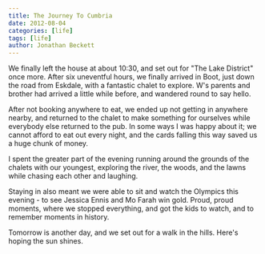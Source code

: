 ```yaml
---
title: The Journey To Cumbria
date: 2012-08-04
categories: [life]
tags: [life]
author: Jonathan Beckett
---
```


We finally left the house at about 10:30, and set out for "The Lake District" once more. After six uneventful hours, we finally arrived in Boot, just down the road from Eskdale, with a fantastic chalet to explore. W's parents and brother had arrived a little while before, and wandered round to say hello.

After not booking anywhere to eat, we ended up not getting in anywhere nearby, and returned to the chalet to make something for ourselves while everybody else returned to the pub. In some ways I was happy about it; we cannot afford to eat out every night, and the cards falling this way saved us a huge chunk of money.

I spent the greater part of the evening running around the grounds of the chalets with our youngest, exploring the river, the woods, and the lawns while chasing each other and laughing.

Staying in also meant we were able to sit and watch the Olympics this evening - to see Jessica Ennis and Mo Farah win gold. Proud, proud moments, where we stopped everything, and got the kids to watch, and to remember moments in history.

Tomorrow is another day, and we set out for a walk in the hills. Here's hoping the sun shines.